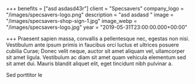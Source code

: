 +++
benefits = ["asd asdasd43r"]
client = "Specsavers"
company_logo = "/images/specsavers-logo.png"
description = "asd asdasd  "
image = "/images/specsavers-shop-sign-1.jpg"
image_webp = "/images/specsavers-logo.jpg"
year = "2019-05-31T23:00:00.000+00:00"

+++
Praesent sapien massa, convallis a pellentesque nec, egestas non nisi. Vestibulum ante ipsum primis in faucibus orci luctus et ultrices posuere cubilia Curae; Donec velit neque, auctor sit amet aliquam vel, ullamcorper sit amet ligula. Vestibulum ac diam sit amet quam vehicula elementum sed sit amet dui. Mauris blandit aliquet elit, eget tincidunt nibh pulvinar a.

Sed porttitor le